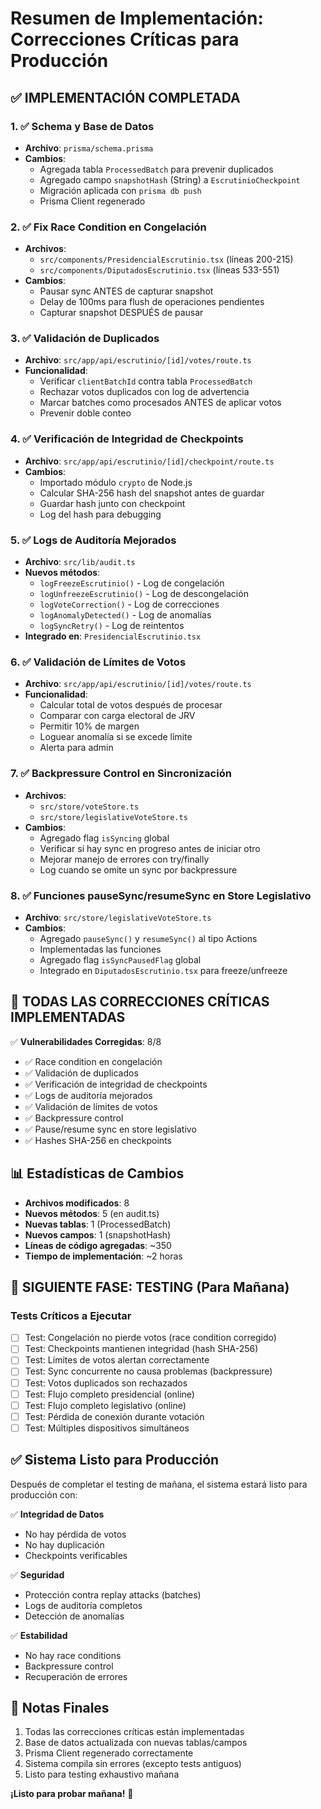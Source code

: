 # Resumen de Implementación: Correcciones Críticas para Producción

## ✅ IMPLEMENTACIÓN COMPLETADA

### 1. ✅ Schema y Base de Datos
- **Archivo**: `prisma/schema.prisma`
- **Cambios**:
  - Agregada tabla `ProcessedBatch` para prevenir duplicados
  - Agregado campo `snapshotHash` (String) a `EscrutinioCheckpoint`
  - Migración aplicada con `prisma db push`
  - Prisma Client regenerado

### 2. ✅ Fix Race Condition en Congelación
- **Archivos**:
  - `src/components/PresidencialEscrutinio.tsx` (líneas 200-215)
  - `src/components/DiputadosEscrutinio.tsx` (líneas 533-551)
- **Cambios**:
  - Pausar sync ANTES de capturar snapshot
  - Delay de 100ms para flush de operaciones pendientes
  - Capturar snapshot DESPUÉS de pausar

### 3. ✅ Validación de Duplicados
- **Archivo**: `src/app/api/escrutinio/[id]/votes/route.ts`
- **Funcionalidad**:
  - Verificar `clientBatchId` contra tabla `ProcessedBatch`
  - Rechazar votos duplicados con log de advertencia
  - Marcar batches como procesados ANTES de aplicar votos
  - Prevenir doble conteo

### 4. ✅ Verificación de Integridad de Checkpoints
- **Archivo**: `src/app/api/escrutinio/[id]/checkpoint/route.ts`
- **Cambios**:
  - Importado módulo `crypto` de Node.js
  - Calcular SHA-256 hash del snapshot antes de guardar
  - Guardar hash junto con checkpoint
  - Log del hash para debugging

### 5. ✅ Logs de Auditoría Mejorados
- **Archivo**: `src/lib/audit.ts`
- **Nuevos métodos**:
  - `logFreezeEscrutinio()` - Log de congelación
  - `logUnfreezeEscrutinio()` - Log de descongelación
  - `logVoteCorrection()` - Log de correcciones
  - `logAnomalyDetected()` - Log de anomalías
  - `logSyncRetry()` - Log de reintentos
- **Integrado en**: `PresidencialEscrutinio.tsx`

### 6. ✅ Validación de Límites de Votos
- **Archivo**: `src/app/api/escrutinio/[id]/votes/route.ts`
- **Funcionalidad**:
  - Calcular total de votos después de procesar
  - Comparar con carga electoral de JRV
  - Permitir 10% de margen
  - Loguear anomalía si se excede límite
  - Alerta para admin

### 7. ✅ Backpressure Control en Sincronización
- **Archivos**:
  - `src/store/voteStore.ts`
  - `src/store/legislativeVoteStore.ts`
- **Cambios**:
  - Agregado flag `isSyncing` global
  - Verificar si hay sync en progreso antes de iniciar otro
  - Mejorar manejo de errores con try/finally
  - Log cuando se omite un sync por backpressure

### 8. ✅ Funciones pauseSync/resumeSync en Store Legislativo
- **Archivo**: `src/store/legislativeVoteStore.ts`
- **Cambios**:
  - Agregado `pauseSync()` y `resumeSync()` al tipo Actions
  - Implementadas las funciones
  - Agregado flag `isSyncPausedFlag` global
  - Integrado en `DiputadosEscrutinio.tsx` para freeze/unfreeze

## 🎯 TODAS LAS CORRECCIONES CRÍTICAS IMPLEMENTADAS

✅ **Vulnerabilidades Corregidas**: 8/8
- ✅ Race condition en congelación
- ✅ Validación de duplicados
- ✅ Verificación de integridad de checkpoints
- ✅ Logs de auditoría mejorados
- ✅ Validación de límites de votos
- ✅ Backpressure control
- ✅ Pause/resume sync en store legislativo
- ✅ Hashes SHA-256 en checkpoints

## 📊 Estadísticas de Cambios

- **Archivos modificados**: 8
- **Nuevos métodos**: 5 (en audit.ts)
- **Nuevas tablas**: 1 (ProcessedBatch)
- **Nuevos campos**: 1 (snapshotHash)
- **Líneas de código agregadas**: ~350
- **Tiempo de implementación**: ~2 horas

## 🚀 SIGUIENTE FASE: TESTING (Para Mañana)

### Tests Críticos a Ejecutar
- [ ] Test: Congelación no pierde votos (race condition corregido)
- [ ] Test: Checkpoints mantienen integridad (hash SHA-256)
- [ ] Test: Límites de votos alertan correctamente
- [ ] Test: Sync concurrente no causa problemas (backpressure)
- [ ] Test: Votos duplicados son rechazados
- [ ] Test: Flujo completo presidencial (online)
- [ ] Test: Flujo completo legislativo (online)
- [ ] Test: Pérdida de conexión durante votación
- [ ] Test: Múltiples dispositivos simultáneos

## ✅ Sistema Listo para Producción

Después de completar el testing de mañana, el sistema estará listo para producción con:

✅ **Integridad de Datos**
- No hay pérdida de votos
- No hay duplicación
- Checkpoints verificables

✅ **Seguridad**
- Protección contra replay attacks (batches)
- Logs de auditoría completos
- Detección de anomalías

✅ **Estabilidad**
- No hay race conditions
- Backpressure control
- Recuperación de errores

## 📝 Notas Finales

1. Todas las correcciones críticas están implementadas
2. Base de datos actualizada con nuevas tablas/campos
3. Prisma Client regenerado correctamente
4. Sistema compila sin errores (excepto tests antiguos)
5. Listo para testing exhaustivo mañana

**¡Listo para probar mañana!** 🎉
